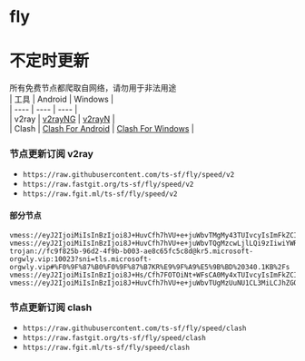 # fly
# 不定时更新
所有免费节点都爬取自网络，请勿用于非法用途  
|  工具  | Android  | Windows  |  
|  ----  | ----   | ----  |  
| v2ray  | [v2rayNG](https://github.com/2dust/v2rayNG/releases) | [v2rayN](https://github.com/2dust/v2rayN/releases) |  
| Clash  | [Clash For Android](https://github.com/Kr328/ClashForAndroid/releases) | [Clash For Windows](https://github.com/Fndroid/clash_for_windows_pkg/releases) | 
  
### 节点更新订阅  v2ray
- `https://raw.githubusercontent.com/ts-sf/fly/speed/v2`  
- `https://raw.fastgit.org/ts-sf/fly/speed/v2`  
- `https://raw.fgit.ml/ts-sf/fly/speed/v2`  
#### 部分节点  
``` 
vmess://eyJ2IjoiMiIsInBzIjoi8J+HuvCfh7hVU+e+juWbvTMgMy43TUIvcyIsImFkZCI6IjQ1LjE5OS4xMzguNzYiLCJwb3J0IjoiNDk1OTgiLCJpZCI6IjM3YzI5ZjQyLWI3YzctNDBjNy05ZGE5LTc0M2RjYzQ4OTViYyIsImFpZCI6IjY0Iiwic2N5IjoiYXV0byIsIm5ldCI6InRjcCIsInR5cGUiOiJub25lIiwiaG9zdCI6IiIsInBhdGgiOiIiLCJ0bHMiOiIiLCJzbmkiOiIiLCJ0ZXN0X25hbWUiOiJVU+e+juWbvTMifQ==
vmess://eyJ2IjoiMiIsInBzIjoi8J+HuvCfh7hVU+e+juWbvTQgMzcwLjlLQi9zIiwiYWRkIjoiMTA0LjE4LjI1LjEzMiIsInBvcnQiOiI4MDgwIiwiaWQiOiJiYmZhNjVjZi0yMzZlLTRlNGYtZWIzZC1hOWUxNTlkM2Y5NGIiLCJhaWQiOiIwIiwic2N5IjoiYXV0byIsIm5ldCI6IndzIiwidHlwZSI6Im5vbmUiLCJob3N0IjoiZXUyLjk5MjY4OC54eXoiLCJwYXRoIjoiLyIsInRscyI6IiIsInNuaSI6IiIsInRlc3RfbmFtZSI6IlVT576O5Zu9NCJ9
trojan://fc9f825b-96d2-4f9b-b003-ae8c65fc5c8d@kr5.microsoft-orgwly.vip:10023?sni=tls.microsoft-orgwly.vip#%F0%9F%87%B0%F0%9F%87%B7KR%E9%9F%A9%E5%9B%BD%20340.1KB%2Fs
vmess://eyJ2IjoiMiIsInBzIjoi8J+Hs/Cfh7FOTOiNt+WFsCA0My4xTUIvcyIsImFkZCI6IjQ1LjE1My4yMDMuODkiLCJwb3J0IjoiNDE2MzIiLCJpZCI6IjQxODA0OGFmLWEyOTMtNGI5OS05YjBjLTk4Y2EzNTgwZGQyNCIsImFpZCI6IjY0Iiwic2N5IjoiYXV0byIsIm5ldCI6InRjcCIsInR5cGUiOiJub25lIiwiaG9zdCI6IiIsInBhdGgiOiIvYmx1ZSIsInRscyI6IiIsInNuaSI6IiIsInRlc3RfbmFtZSI6Ik5M6I235YWwIn0=
vmess://eyJ2IjoiMiIsInBzIjoi8J+HuvCfh7hVU+e+juWbvTUgMzUuNU1CL3MiLCJhZGQiOiIyMy4yMjUuMjAyLjEwIiwicG9ydCI6IjQ0MyIsImlkIjoiYmIyNTg1OWUtZjZkYS00MTAxLTk4OWYtYjRkZDY3YTIyNjgyIiwiYWlkIjoiNjQiLCJzY3kiOiJhdXRvIiwibmV0Ijoid3MiLCJ0eXBlIjoibm9uZSIsImhvc3QiOiJ3d3cuNzExOTg3NDcueHl6IiwicGF0aCI6Ii9wYXRoLzE2ODc5NDM4NDk1NDYiLCJ0bHMiOiJ0bHMiLCJzbmkiOiJ3d3cuNzExOTg3NDcueHl6IiwidGVzdF9uYW1lIjoiVVPnvo7lm701In0=
```
### 节点更新订阅  clash
- `https://raw.githubusercontent.com/ts-sf/fly/speed/clash`  
- `https://raw.fastgit.org/ts-sf/fly/speed/clash`  
- `https://raw.fgit.ml/ts-sf/fly/speed/clash`  


